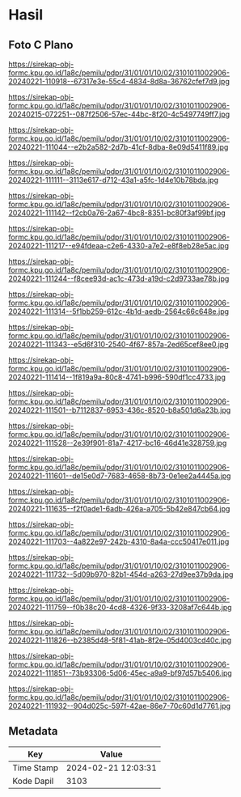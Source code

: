 # Hasil

## Foto C Plano

https://sirekap-obj-formc.kpu.go.id/1a8c/pemilu/pdpr/31/01/01/10/02/3101011002906-20240221-110918--67317e3e-55c4-4834-8d8a-36762cfef7d9.jpg

https://sirekap-obj-formc.kpu.go.id/1a8c/pemilu/pdpr/31/01/01/10/02/3101011002906-20240215-072251--087f2506-57ec-44bc-8f20-4c5497749ff7.jpg

https://sirekap-obj-formc.kpu.go.id/1a8c/pemilu/pdpr/31/01/01/10/02/3101011002906-20240221-111044--e2b2a582-2d7b-41cf-8dba-8e09d5411f89.jpg

https://sirekap-obj-formc.kpu.go.id/1a8c/pemilu/pdpr/31/01/01/10/02/3101011002906-20240221-111111--3113e617-d712-43a1-a5fc-1d4e10b78bda.jpg

https://sirekap-obj-formc.kpu.go.id/1a8c/pemilu/pdpr/31/01/01/10/02/3101011002906-20240221-111142--f2cb0a76-2a67-4bc8-8351-bc80f3af99bf.jpg

https://sirekap-obj-formc.kpu.go.id/1a8c/pemilu/pdpr/31/01/01/10/02/3101011002906-20240221-111217--e94fdeaa-c2e6-4330-a7e2-e8f8eb28e5ac.jpg

https://sirekap-obj-formc.kpu.go.id/1a8c/pemilu/pdpr/31/01/01/10/02/3101011002906-20240221-111244--f8cee93d-ac1c-473d-a19d-c2d9733ae78b.jpg

https://sirekap-obj-formc.kpu.go.id/1a8c/pemilu/pdpr/31/01/01/10/02/3101011002906-20240221-111314--5f1bb259-612c-4b1d-aedb-2564c66c648e.jpg

https://sirekap-obj-formc.kpu.go.id/1a8c/pemilu/pdpr/31/01/01/10/02/3101011002906-20240221-111343--e5d6f310-2540-4f67-857a-2ed65cef8ee0.jpg

https://sirekap-obj-formc.kpu.go.id/1a8c/pemilu/pdpr/31/01/01/10/02/3101011002906-20240221-111414--1f819a9a-80c8-4741-b996-590df1cc4733.jpg

https://sirekap-obj-formc.kpu.go.id/1a8c/pemilu/pdpr/31/01/01/10/02/3101011002906-20240221-111501--b7112837-6953-436c-8520-b8a501d6a23b.jpg

https://sirekap-obj-formc.kpu.go.id/1a8c/pemilu/pdpr/31/01/01/10/02/3101011002906-20240221-111528--2e39f901-81a7-4217-bc16-46d41e328759.jpg

https://sirekap-obj-formc.kpu.go.id/1a8c/pemilu/pdpr/31/01/01/10/02/3101011002906-20240221-111601--de15e0d7-7683-4658-8b73-0e1ee2a4445a.jpg

https://sirekap-obj-formc.kpu.go.id/1a8c/pemilu/pdpr/31/01/01/10/02/3101011002906-20240221-111635--f2f0ade1-6adb-426a-a705-5b42e847cb64.jpg

https://sirekap-obj-formc.kpu.go.id/1a8c/pemilu/pdpr/31/01/01/10/02/3101011002906-20240221-111703--4a822e97-242b-4310-8a4a-ccc50417e011.jpg

https://sirekap-obj-formc.kpu.go.id/1a8c/pemilu/pdpr/31/01/01/10/02/3101011002906-20240221-111732--5d09b970-82b1-454d-a263-27d9ee37b9da.jpg

https://sirekap-obj-formc.kpu.go.id/1a8c/pemilu/pdpr/31/01/01/10/02/3101011002906-20240221-111759--f0b38c20-4cd8-4326-9f33-3208af7c644b.jpg

https://sirekap-obj-formc.kpu.go.id/1a8c/pemilu/pdpr/31/01/01/10/02/3101011002906-20240221-111826--b2385d48-5f81-41ab-8f2e-05d4003cd40c.jpg

https://sirekap-obj-formc.kpu.go.id/1a8c/pemilu/pdpr/31/01/01/10/02/3101011002906-20240221-111851--73b93306-5d06-45ec-a9a9-bf97d57b5406.jpg

https://sirekap-obj-formc.kpu.go.id/1a8c/pemilu/pdpr/31/01/01/10/02/3101011002906-20240221-111932--904d025c-597f-42ae-86e7-70c60d1d7761.jpg


## Metadata

| Key        | Value               |
| ---------- | ------------------- |
| Time Stamp | 2024-02-21 12:03:31 |
| Kode Dapil | 3103                |



